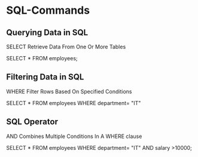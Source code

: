 # SQL-Commands

## Querying Data in SQL
SELECT
Retrieve Data From One Or More Tables

SELECT *  FROM employees;

## Filtering Data in SQL
WHERE
Filter Rows Based On Specified Conditions

SELECT * FROM employees
WHERE 
department= "IT"

## SQL Operator
AND
Combines Multiple Conditions In A WHERE clause

SELECT * FROM employees
WHERE 
department= "IT" AND salary >10000;
